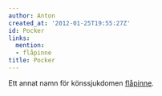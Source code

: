 ```yaml
---
author: Anton
created_at: '2012-01-25T19:55:27Z'
id: Pocker
links:
  mention:
  - flåpinne
title: Pocker
---
```


Ett annat namn för könssjukdomen [flåpinne].

  [flåpinne]: flåpinne

